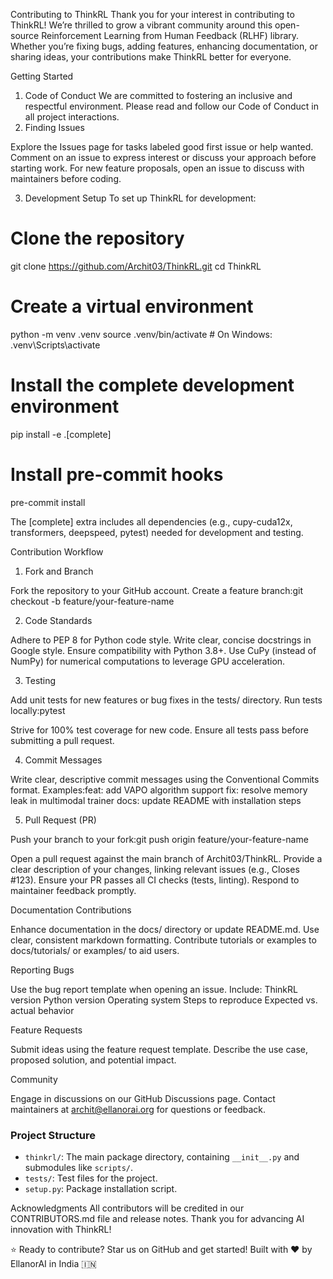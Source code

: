 Contributing to ThinkRL
Thank you for your interest in contributing to ThinkRL! We’re thrilled to grow a vibrant community around this open-source Reinforcement Learning from Human Feedback (RLHF) library. Whether you’re fixing bugs, adding features, enhancing documentation, or sharing ideas, your contributions make ThinkRL better for everyone.

Getting Started
1. Code of Conduct
We are committed to fostering an inclusive and respectful environment. Please read and follow our Code of Conduct in all project interactions.
2. Finding Issues

Explore the Issues page for tasks labeled good first issue or help wanted.
Comment on an issue to express interest or discuss your approach before starting work.
For new feature proposals, open an issue to discuss with maintainers before coding.

3. Development Setup
To set up ThinkRL for development:
# Clone the repository
git clone https://github.com/Archit03/ThinkRL.git
cd ThinkRL

# Create a virtual environment
python -m venv .venv
source .venv/bin/activate  # On Windows: .venv\Scripts\activate

# Install the complete development environment
pip install -e .[complete]

# Install pre-commit hooks
pre-commit install

The [complete] extra includes all dependencies (e.g., cupy-cuda12x, transformers, deepspeed, pytest) needed for development and testing.

Contribution Workflow
1. Fork and Branch

Fork the repository to your GitHub account.
Create a feature branch:git checkout -b feature/your-feature-name



2. Code Standards

Adhere to PEP 8 for Python code style.
Write clear, concise docstrings in Google style.
Ensure compatibility with Python 3.8+.
Use CuPy (instead of NumPy) for numerical computations to leverage GPU acceleration.

3. Testing

Add unit tests for new features or bug fixes in the tests/ directory.
Run tests locally:pytest


Strive for 100% test coverage for new code.
Ensure all tests pass before submitting a pull request.

4. Commit Messages

Write clear, descriptive commit messages using the Conventional Commits format. Examples:feat: add VAPO algorithm support
fix: resolve memory leak in multimodal trainer
docs: update README with installation steps



5. Pull Request (PR)

Push your branch to your fork:git push origin feature/your-feature-name


Open a pull request against the main branch of Archit03/ThinkRL.
Provide a clear description of your changes, linking relevant issues (e.g., Closes #123).
Ensure your PR passes all CI checks (tests, linting).
Respond to maintainer feedback promptly.


Documentation Contributions

Enhance documentation in the docs/ directory or update README.md.
Use clear, consistent markdown formatting.
Contribute tutorials or examples to docs/tutorials/ or examples/ to aid users.

Reporting Bugs

Use the bug report template when opening an issue.
Include:
ThinkRL version
Python version
Operating system
Steps to reproduce
Expected vs. actual behavior



Feature Requests

Submit ideas using the feature request template.
Describe the use case, proposed solution, and potential impact.

Community

Engage in discussions on our GitHub Discussions page.
Contact maintainers at archit@ellanorai.org for questions or feedback.

### Project Structure
- `thinkrl/`: The main package directory, containing `__init__.py` and submodules like `scripts/`.
- `tests/`: Test files for the project.
- `setup.py`: Package installation script.

Acknowledgments
All contributors will be credited in our CONTRIBUTORS.md file and release notes. Thank you for advancing AI innovation with ThinkRL!


  ⭐ Ready to contribute? Star us on GitHub and get started!
  Built with ❤️ by EllanorAI in India 🇮🇳
